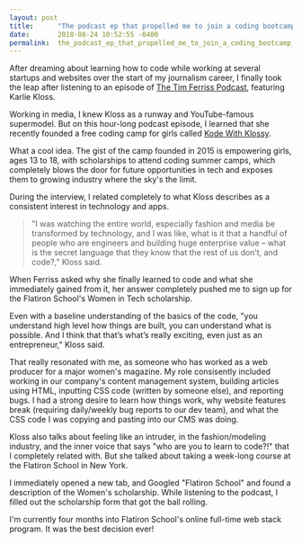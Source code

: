 ```yaml
---
layout: post
title:      "The podcast ep that propelled me to join a coding bootcamp same day"
date:       2018-08-24 10:52:55 -0400
permalink:  the_podcast_ep_that_propelled_me_to_join_a_coding_bootcamp_same_day
---
```



After dreaming about learning how to code while working at several startups and websites over the start of my journalism career, I finally took the leap after listening to an episode of [The Tim Ferriss Podcast](https://tim.blog/podcast/), featuring Karlie Kloss.

Working in media, I knew Kloss as a runway and YouTube-famous supermodel. But on this hour-long podcast episode, I learned that she recently founded a free coding camp for girls called [Kode With Klossy](https://www.kodewithklossy.com).

What a cool idea. The gist of the camp founded in 2015 is empowering girls, ages 13 to 18, with scholarships to attend coding summer camps, which completely blows the door for future opportunities in tech and exposes them to growing industry where the sky's the limit.

During the interview, I related completely to what Kloss describes as a consistent interest in technology and apps. 

> "I was watching the entire world, especially fashion and media be transformed by technology, and I was like, what is it that a handful of people who are engineers and building huge enterprise value – what is the secret language that they know that the rest of us don’t, and code?," Kloss said.
> 

When Ferriss asked why she finally learned to code and what she immediately gained from it, her answer completely pushed me to sign up for the Flatiron School's Women in Tech scholarship. 

Even with a baseline understanding of the basics of the code, "you understand high level how things are built, you can understand what is possible. And I think that that’s what’s really exciting, even just as an entrepreneur," Kloss said. 

That really resonated with me, as someone who has worked as a web producer for a major women's magazine. My role consisently included working in our company's content management system, building articles using HTML, inputting CSS code (written by someone else), and reporting bugs. I had a strong desire to learn how things work, why website features break (requiring daily/weekly bug reports to our dev team), and what the CSS code I was copying and pasting into our CMS was doing. 

Kloss also talks about feeling like an intruder, in the fashion/modeling industry, and the inner voice that says "who are you to learn to code?!" that I completely related with. But she talked about taking a week-long course at the Flatiron School in New York.

I immediately opened a new tab, and Googled "Flatiron School" and found a description of the Women's scholarship. While listening to the podcast, I filled out the scholarship form that got the ball rolling. 

I'm currently four months into Flatiron School's online full-time web stack program. It was the best decision ever!



